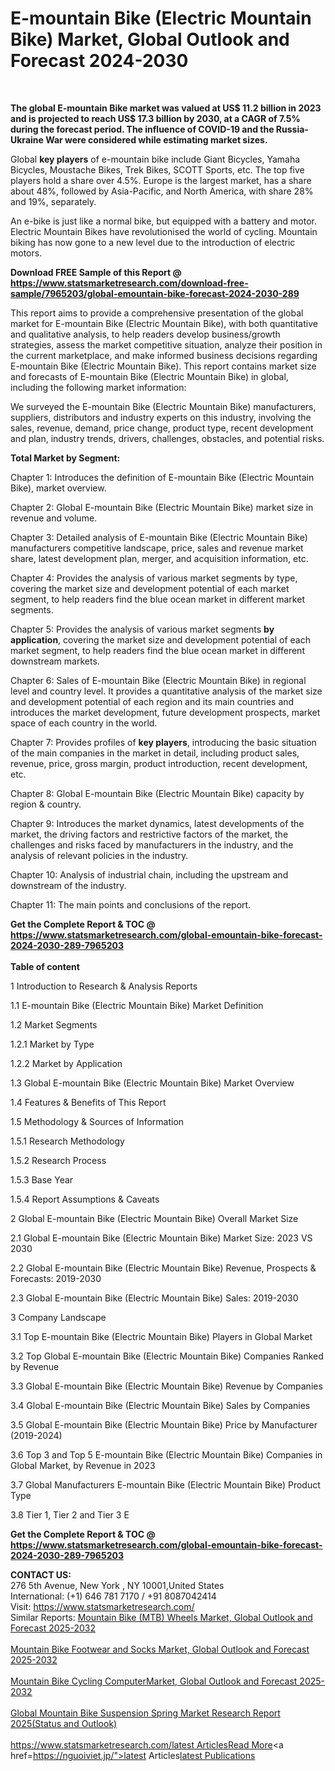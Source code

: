 <h1>E-mountain Bike (Electric Mountain Bike) Market, Global Outlook and Forecast 2024-2030</h1><br/><p><strong>The global E-mountain Bike market was valued at US$ 11.2 billion in 2023 and is projected to reach US$ 17.3 billion by 2030, at a <strong>CAGR</strong> of 7.5% during the forecast period. The influence of COVID-19 and the Russia-Ukraine War were considered while estimating market sizes.</strong></p><p>Global <strong>key players</strong> of e-mountain bike include Giant Bicycles, Yamaha Bicycles, Moustache Bikes, Trek Bikes, SCOTT Sports, etc. The top five players hold a share over 4.5%. Europe is the largest market, has a share about 48%, followed by Asia-Pacific, and North America, with share 28% and 19%, separately.</p><p>An e-bike is just like a normal bike, but equipped with a battery and motor. Electric Mountain Bikes have revolutionised the world of cycling. Mountain biking has now gone to a new level due to the introduction of electric motors.</p><p><strong>Download FREE Sample of this Report @ <a href="https://www.statsmarketresearch.com/download-free-sample/7965203/global-emountain-bike-forecast-2024-2030-289">https://www.statsmarketresearch.com/download-free-sample/7965203/global-emountain-bike-forecast-2024-2030-289</a></strong></p><p>This report aims to provide a comprehensive presentation of the global market for E-mountain Bike (Electric Mountain Bike), with both quantitative and qualitative analysis, to help readers develop business/growth strategies, assess the market competitive situation, analyze their position in the current marketplace, and make informed business decisions regarding E-mountain Bike (Electric Mountain Bike). This report contains market size and forecasts of E-mountain Bike (Electric Mountain Bike) in global, including the following market information:</p><p>We surveyed the E-mountain Bike (Electric Mountain Bike) manufacturers, suppliers, distributors and industry experts on this industry, involving the sales, revenue, demand, price change, product type, recent development and plan, industry trends, drivers, challenges, obstacles, and potential risks.</p><p><strong>Total Market by Segment:</strong></p><p>Chapter 1: Introduces the definition of E-mountain Bike (Electric Mountain Bike), market overview.</p><p>Chapter 2: Global E-mountain Bike (Electric Mountain Bike) market size in revenue and volume.</p><p>Chapter 3: Detailed analysis of E-mountain Bike (Electric Mountain Bike) manufacturers competitive landscape, price, sales and revenue market share, latest development plan, merger, and acquisition information, etc.</p><p>Chapter 4: Provides the analysis of various market segments by type, covering the market size and development potential of each market segment, to help readers find the blue ocean market in different market segments.</p><p>Chapter 5: Provides the analysis of various market segments <strong>by application</strong>, covering the market size and development potential of each market segment, to help readers find the blue ocean market in different downstream markets.</p><p>Chapter 6: Sales of E-mountain Bike (Electric Mountain Bike) in regional level and country level. It provides a quantitative analysis of the market size and development potential of each region and its main countries and introduces the market development, future development prospects, market space of each country in the world.</p><p>Chapter 7: Provides profiles of <strong>key players</strong>, introducing the basic situation of the main companies in the market in detail, including product sales, revenue, price, gross margin, product introduction, recent development, etc.</p><p>Chapter 8: Global E-mountain Bike (Electric Mountain Bike) capacity by region & country.</p><p>Chapter 9: Introduces the market dynamics, latest developments of the market, the driving factors and restrictive factors of the market, the challenges and risks faced by manufacturers in the industry, and the analysis of relevant policies in the industry.</p><p>Chapter 10: Analysis of industrial chain, including the upstream and downstream of the industry.</p><p>Chapter 11: The main points and conclusions of the report.</p><div><b>Get the Complete Report & TOC @ <a href="https://www.statsmarketresearch.com/global-emountain-bike-forecast-2024-2030-289-7965203">https://www.statsmarketresearch.com/global-emountain-bike-forecast-2024-2030-289-7965203</a></b></div><br><b>Table of content</b><p>1 Introduction to Research & Analysis Reports<br />
 
  1.1 E-mountain Bike (Electric Mountain Bike) Market Definition<br />
 
  1.2 Market Segments<br />
 
  1.2.1 Market by Type<br />
 
  1.2.2 Market by Application<br />
 
  1.3 Global E-mountain Bike (Electric Mountain Bike) Market Overview<br />
 
  1.4 Features & Benefits of This Report<br />
 
  1.5 Methodology & Sources of Information<br />
 
  1.5.1 Research Methodology<br />
 
  1.5.2 Research Process<br />
 
  1.5.3 Base Year<br />
 
  1.5.4 Report Assumptions & Caveats<br />
 
 2 Global E-mountain Bike (Electric Mountain Bike) Overall Market Size<br />
 
  2.1 Global E-mountain Bike (Electric Mountain Bike) Market Size: 2023 VS 2030<br />
 
  2.2 Global E-mountain Bike (Electric Mountain Bike) Revenue, Prospects & Forecasts: 2019-2030<br />
 
  2.3 Global E-mountain Bike (Electric Mountain Bike) Sales: 2019-2030<br />
 
 3 Company Landscape<br />
 
  3.1 Top E-mountain Bike (Electric Mountain Bike) Players in Global Market<br />
 
  3.2 Top Global E-mountain Bike (Electric Mountain Bike) Companies Ranked by Revenue<br />
 
  3.3 Global E-mountain Bike (Electric Mountain Bike) Revenue by Companies<br />
 
  3.4 Global E-mountain Bike (Electric Mountain Bike) Sales by Companies<br />
 
  3.5 Global E-mountain Bike (Electric Mountain Bike) Price by Manufacturer (2019-2024)<br />
 
  3.6 Top 3 and Top 5 E-mountain Bike (Electric Mountain Bike) Companies in Global Market, by Revenue in 2023<br />
 
  3.7 Global Manufacturers E-mountain Bike (Electric Mountain Bike) Product Type<br />
 
  3.8 Tier 1, Tier 2 and Tier 3 E<br><div><b>Get the Complete Report & TOC @ <a href="https://www.statsmarketresearch.com/global-emountain-bike-forecast-2024-2030-289-7965203">https://www.statsmarketresearch.com/global-emountain-bike-forecast-2024-2030-289-7965203</a></b></div></p> <b>CONTACT US:</b><br>276 5th Avenue, New York , NY 10001,United States<br>International: (+1) 646 781 7170 / +91 8087042414<br>Visit: <a href="https://www.statsmarketresearch.com/">https://www.statsmarketresearch.com/</a><br>Similar Reports: <a href="https://www.statsmarketresearch.com/global-emountain-bike-forecast-2024-2030-289-7965203">Mountain Bike (MTB) Wheels Market, Global Outlook and Forecast 2025-2032</a><br/><br/><a href="https://www.statsmarketresearch.com/global-emountain-bike-forecast-2024-2030-289-7965203">Mountain Bike Footwear and Socks Market, Global Outlook and Forecast 2025-2032 </a><br/><br/><a href="https://www.statsmarketresearch.com/global-emountain-bike-forecast-2024-2030-289-7965203">Mountain Bike Cycling ComputerMarket, Global Outlook and Forecast 2025-2032 </a><br/><br/><a href="https://www.statsmarketresearch.com/global-emountain-bike-forecast-2024-2030-289-7965203">Global Mountain Bike Suspension Spring Market Research Report 2025(Status and Outlook)</a><br/><br/><a href="https://gyeongbokgung.com">https://www.statsmarketresearch.com/</a><a href="https://hallyeomaritime.com">latest Articles</a><a href="https://jingwansa.com">Read More</a><a href=https://nguoiviet.jp/">latest Articles</a><a href="https://www.intelmarketresearch.com/">latest Publications</a>